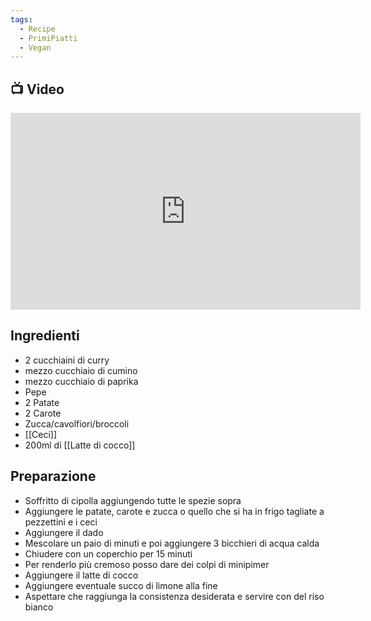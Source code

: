 ```yaml
---
tags:
  - Recipe
  - PrimiPiatti
  - Vegan
---
```

## 📺 Video

<div class="iframe-container">
  <iframe width="560" height="315" src="https://www.youtube.com/embed/OtA-TfrmQ-c" title="YouTube video player" frameborder="0" allow="accelerometer; autoplay; clipboard-write; encrypted-media; gyroscope; picture-in-picture" allowfullscreen></iframe>
</div>

## Ingredienti
* 2 cucchiaini di curry
* mezzo cucchiaio di cumino
* mezzo cucchiaio di paprika
* Pepe
* 2 Patate
* 2 Carote
* Zucca/cavolfiori/broccoli
* [[Ceci]]
* 200ml di [[Latte di cocco]]

## Preparazione
* Soffritto di cipolla aggiungendo tutte le spezie sopra
* Aggiungere le patate, carote e zucca o quello che si ha in frigo tagliate a pezzettini e i ceci 
* Aggiungere il dado
* Mescolare un paio di minuti e poi aggiungere 3 bicchieri di acqua calda
* Chiudere con un coperchio per 15 minuti
* Per renderlo più cremoso posso dare dei colpi di minipimer
* Aggiungere il latte di cocco
* Aggiungere eventuale succo di limone alla fine
* Aspettare che raggiunga la consistenza desiderata e servire con del riso bianco